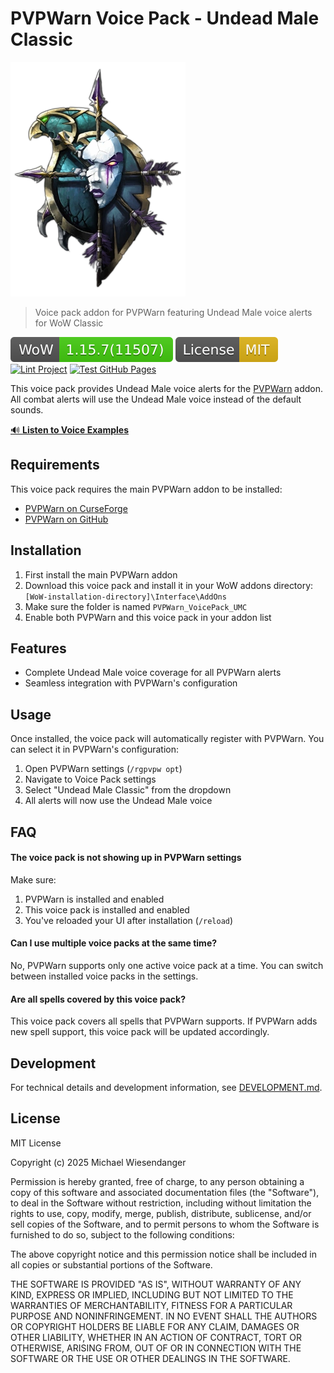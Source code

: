 # PVPWarn Voice Pack - Undead Male Classic

![](./docs/undead_race.webp)

> Voice pack addon for PVPWarn featuring Undead Male voice alerts for WoW Classic

![](./docs/wow_badge.svg)
![](./docs/license_mit.svg)
[![Lint Project](https://github.com/RagedUnicorn/wow-classic-pvpwarn-vpnfc/actions/workflows/lint.yaml/badge.svg)](https://github.com/RagedUnicorn/wow-classic-pvpwarn-vpnfc/actions/workflows/lint.yaml)
[![Test GitHub Pages](https://github.com/RagedUnicorn/wow-classic-pvpwarn-vpumc/actions/workflows/test_github_pages.yml/badge.svg)](https://github.com/RagedUnicorn/wow-classic-pvpwarn-vpumc/actions/workflows/test_github_pages.yml)

This voice pack provides Undead Male voice alerts for the [PVPWarn](https://github.com/RagedUnicorn/wow-classic-pvpwarn) addon. All combat alerts will use the Undead Male voice instead of the default sounds.

[🔊 **Listen to Voice Examples**](https://ragedunicorn.github.io/wow-classic-pvpwarn-vpumc/)

## Requirements

This voice pack requires the main PVPWarn addon to be installed:
- [PVPWarn on CurseForge](https://www.curseforge.com/wow/addons/pvpwarn)
- [PVPWarn on GitHub](https://github.com/RagedUnicorn/wow-classic-pvpwarn)

## Installation

1. First install the main PVPWarn addon
2. Download this voice pack and install it in your WoW addons directory:
   `[WoW-installation-directory]\Interface\AddOns`
3. Make sure the folder is named `PVPWarn_VoicePack_UMC`
4. Enable both PVPWarn and this voice pack in your addon list

## Features

- Complete Undead Male voice coverage for all PVPWarn alerts
- Seamless integration with PVPWarn's configuration

## Usage

Once installed, the voice pack will automatically register with PVPWarn. You can select it in PVPWarn's configuration:

1. Open PVPWarn settings (`/rgpvpw opt`)
2. Navigate to Voice Pack settings
3. Select "Undead Male Classic" from the dropdown
4. All alerts will now use the Undead Male voice

## FAQ

#### The voice pack is not showing up in PVPWarn settings

Make sure:
1. PVPWarn is installed and enabled
2. This voice pack is installed and enabled
3. You've reloaded your UI after installation (`/reload`)

#### Can I use multiple voice packs at the same time?

No, PVPWarn supports only one active voice pack at a time. You can switch between installed voice packs in the settings.

#### Are all spells covered by this voice pack?

This voice pack covers all spells that PVPWarn supports. If PVPWarn adds new spell support, this voice pack will be updated accordingly.

## Development

For technical details and development information, see [DEVELOPMENT.md](DEVELOPMENT.md).

## License

MIT License

Copyright (c) 2025 Michael Wiesendanger

Permission is hereby granted, free of charge, to any person obtaining
a copy of this software and associated documentation files (the
"Software"), to deal in the Software without restriction, including
without limitation the rights to use, copy, modify, merge, publish,
distribute, sublicense, and/or sell copies of the Software, and to
permit persons to whom the Software is furnished to do so, subject to
the following conditions:

The above copyright notice and this permission notice shall be
included in all copies or substantial portions of the Software.

THE SOFTWARE IS PROVIDED "AS IS", WITHOUT WARRANTY OF ANY KIND,
EXPRESS OR IMPLIED, INCLUDING BUT NOT LIMITED TO THE WARRANTIES OF
MERCHANTABILITY, FITNESS FOR A PARTICULAR PURPOSE AND
NONINFRINGEMENT. IN NO EVENT SHALL THE AUTHORS OR COPYRIGHT HOLDERS BE
LIABLE FOR ANY CLAIM, DAMAGES OR OTHER LIABILITY, WHETHER IN AN ACTION
OF CONTRACT, TORT OR OTHERWISE, ARISING FROM, OUT OF OR IN CONNECTION
WITH THE SOFTWARE OR THE USE OR OTHER DEALINGS IN THE SOFTWARE.
